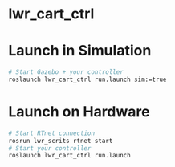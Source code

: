 lwr_cart_ctrl
============

# Launch in Simulation

```bash
# Start Gazebo + your controller
roslaunch lwr_cart_ctrl run.launch sim:=true
```

# Launch on Hardware

```bash
# Start RTnet connection
rosrun lwr_scrits rtnet start
# Start your controller
roslaunch lwr_cart_ctrl run.launch
```
